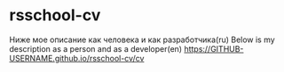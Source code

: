 # rsschool-cv
Ниже мое описание как человека и как разработчика(ru)
Below is my description as a person and as a developer(en)
https://GITHUB-USERNAME.github.io/rsschool-cv/cv
